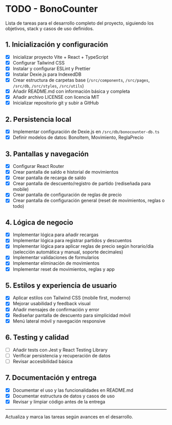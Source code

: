 # TODO - BonoCounter

Lista de tareas para el desarrollo completo del proyecto, siguiendo los objetivos, stack y casos de uso definidos.

## 1. Inicialización y configuración

- [x] Inicializar proyecto Vite + React + TypeScript
- [x] Configurar Tailwind CSS
- [x] Instalar y configurar ESLint y Prettier
- [x] Instalar Dexie.js para IndexedDB
- [x] Crear estructura de carpetas base (`/src/components`, `/src/pages`, `/src/db`, `/src/styles`, `/src/utils`)
- [x] Añadir README.md con información básica y completa
- [x] Añadir archivo LICENSE con licencia MIT
- [x] Inicializar repositorio git y subir a GitHub

## 2. Persistencia local

- [x] Implementar configuración de Dexie.js en `/src/db/bonocounter-db.ts`
- [x] Definir modelos de datos: BonoItem, Movimiento, ReglaPrecio

## 3. Pantallas y navegación

- [x] Configurar React Router
- [x] Crear pantalla de saldo e historial de movimientos
- [x] Crear pantalla de recarga de saldo
- [x] Crear pantalla de descuento/registro de partido (rediseñada para mobile)
- [x] Crear pantalla de configuración de reglas de precio
- [x] Crear pantalla de configuración general (reset de movimientos, reglas o todo)

## 4. Lógica de negocio

- [x] Implementar lógica para añadir recargas
- [x] Implementar lógica para registrar partidos y descuentos
- [x] Implementar lógica para aplicar reglas de precio según horario/día (selección automática y manual, soporte decimales)
- [x] Implementar validaciones de formularios
- [x] Implementar eliminación de movimientos
- [x] Implementar reset de movimientos, reglas y app

## 5. Estilos y experiencia de usuario

- [x] Aplicar estilos con Tailwind CSS (mobile first, moderno)
- [x] Mejorar usabilidad y feedback visual
- [x] Añadir mensajes de confirmación y error
- [x] Rediseñar pantalla de descuento para simplicidad móvil
- [x] Menú lateral móvil y navegación responsive

## 6. Testing y calidad

- [ ] Añadir tests con Jest y React Testing Library
- [ ] Verificar persistencia y recuperación de datos
- [ ] Revisar accesibilidad básica

## 7. Documentación y entrega

- [x] Documentar el uso y las funcionalidades en README.md
- [x] Documentar estructura de datos y casos de uso
- [x] Revisar y limpiar código antes de la entrega

---

Actualiza y marca las tareas según avances en el desarrollo.
